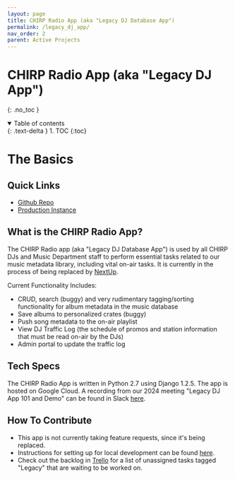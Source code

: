 ```yaml
---
layout: page
title: CHIRP Radio App (aka "Legacy DJ Database App")
permalink: /legacy_dj_app/
nav_order: 2
parent: Active Projects
---
```


# CHIRP Radio App (aka "Legacy DJ App")
{: .no_toc }

<details open markdown="block">
  <summary>
    Table of contents
  </summary>
  {: .text-delta }
1. TOC
{:toc}
</details>

# The Basics

## Quick Links
* [Github Repo](https://github.com/chirpradio/chirpradio)
* [Production Instance](https://chirpradio.appspot.com/auth/hello?redirect=/)

## What is the CHIRP Radio App?
The CHIRP Radio app (aka "Legacy DJ Database App") is used by all CHIRP DJs and Music Department staff to perform essential tasks related to our music metadata library, including vital on-air tasks. It is currently in the process of being replaced by [NextUp](nextup.md).

Current Functionality Includes:
* CRUD, search (buggy) and very rudimentary tagging/sorting functionality for album metadata in the music database
* Save albums to personalized crates (buggy)
* Push song metadata to the on-air playlist
* View DJ Traffic Log (the schedule of promos and station information that must be read on-air by the DJs)
* Admin portal to update the traffic log

## Tech Specs
The CHIRP Radio App is written in Python 2.7 using Django 1.2.5. The app is hosted on Google Cloud.
A recording from our 2024 meeting "Legacy DJ App 101 and Demo" can be found in Slack [here](https://chirpdev.slack.com/archives/C01GSPCEDMK/p1705978509222069).

## How To Contribute
* This app is not currently taking feature requests, since it's being replaced.
* Instructions for setting up for local development can be found [here](https://chirpradio.readthedocs.io/en/latest/index.html).
* Check out the backlog in [Trello](https://trello.com/b/B1L4W9A9/dev-projects) for a list of unassigned tasks tagged "Legacy" that are waiting to be worked on.